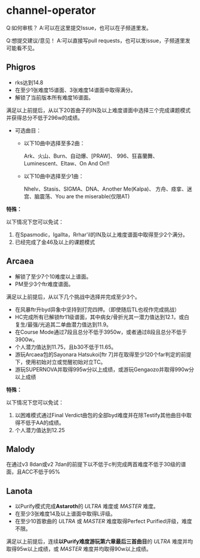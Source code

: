 # channel-operator

Q:如何审核？
A:可以在这里提交Issue，也可以在子频道里发。

Q:想提交建议/意见！
A:可以直接写pull requests，也可以发issue，子频道里发可能看不见。

## Phigros
- rks达到14.8
- 在至少1张难度15谱面、3张难度14谱面中取得满分。
- 解锁了当前版本所有难度16谱面。

满足以上前提后，从以下20首曲子的IN及以上难度谱面中选择三个完成课题模式并获得总分不低于296w的成绩。

- 可选曲目：
    - 以下10曲中选择至多2曲：

        Ark、火山、Burn、自动爆、\[PRAW\]、
996、狂喜蘭舞、Luminescent、Eltaw、On And On!!

    - 以下10曲中选择至少1曲：

        Nhelv、Stasis、SIGMA、DNA、Another Me(Kalpa)、
方舟、痉挛、迷宫、脑震荡、You are the miserable(仅限AT)

**特殊：**

以下情况下您可以免试：

1. 在Spasmodic，Igallta，Rrhar'il的IN及以上难度谱面中取得至少2个满分。
1. 已经完成了金46及以上的课题模式

## Arcaea
- 解锁了至少7个10难度以上谱面。
- PM至少3个ftr难度谱面。

满足以上前提后，从以下几个挑战中选择并完成至少3个。
- 在风暴ftr升byd异象中坚持到打完四押。（即使随后TL也视作完成挑战）
- HC完成所有已解锁ftr11级谱面，其中病女/骨折光其一潜力值达到12.1，或白复生/最强/光追其二单曲潜力值达到11.9。
- 在Course Mode通过7段且总分不低于3950w，或者通过8段且总分不低于3900w。
- 个人潜力值达到11.75，且b30不低于11.65。
- 游玩Arcaea包的Sayonara Hatsukoi[ftr 7]并在取得至少120个far判定的前提下，使用初始对立或觉醒初始对立TC。
- 游玩SUPERNOVA并取得995w分以上成绩，或游玩Gengaozo并取得990w分以上成绩

**特殊：**

以下情况下您可以免试：

1. 以困难模式通过Final Verdict曲包的全部byd难度并在除Testify其他曲目中取得不低于AA的成绩。
2. 个人潜力值达到12.25

## Malody
在通过v3 8dan或v2 7dan的前提下以不低于c判完成两首难度不低于30级的谱面，且ACC不低于95%

## Lanota
- 以Purify模式完成**Astaroth**的 _ULTRA_ 难度或 _MASTER_ 难度。
- 在至少3张难度14及以上谱面中取得L评级。
- 在至少10首歌曲的 _ULTRA_ 或 _MASTER_ 难度取得Perfect Purified评级，难度不限。

满足以上前提后，连续**以Purify难度游玩第六章最后三首曲目**的 _ULTRA_ 难度并均取得95w以上成绩，或 _MASTER_ 难度并均取得90w以上成绩。

